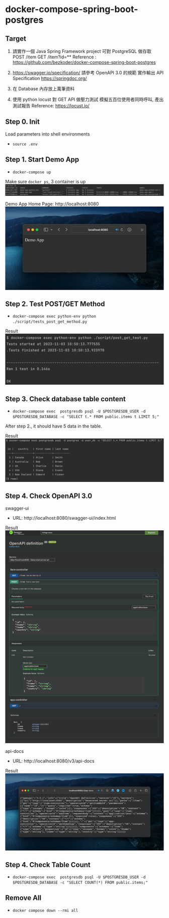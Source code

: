 # docker-compose-spring-boot-postgres
## Target
1. 請實作一個 Java Spring Framework project
   可對 PostgreSQL 做存取
   POST /item
   GET /item?id=**
   Reference :
   https://github.com/bezkoder/docker-compose-spring-boot-postgres

2. https://swagger.io/specification/
   請參考 OpenAPI 3.0 的規範
   實作輸出 API Specification
   https://springdoc.org/

3. 在 Database 內存放上萬筆資料

4. 使用 python locust 對  GET API 做壓力測試
   模擬五百位使用者同時呼叫, 產出測試報告
   Reference: https://locust.io/

## Step 0. Init
Load parameters into shell environments
- `source .env`

## Step 1. Start Demo App
- `docker-compose up`

Make sure `docker ps`, 3 container is up
![Docker PS](./doc/docker_ps.png)

Demo App Home Page: http://localhost:8080
![Demo App](./doc/demo_app_homepage.png)


## Step 2. Test POST/GET Method
- `docker-compose exec python-env python ./script/tests_post_get_method.py`

Result
![GET/POST Testing](./doc/post_get_tests.png)


## Step 3. Check database table content
- `docker-compose exec  postgresdb psql -U $POSTGRESDB_USER -d $POSTGRESDB_DATABASE -c "SELECT t.* FROM public.items t LIMIT 5;"`

After step 2., it should have 5 data in the table.

Result
![Database Query](./doc/db_query.png)

## Step 4. Check OpenAPI 3.0
swagger-ui
- URL: http://localhost:8080/swagger-ui/index.html

Result
![OpenAPI Spec](./doc/openapi_spec.png)

api-docs
- URL: http://localhost:8080/v3/api-docs

Result
![API Docs](./doc/api-docs.png)

## Step 4. Check Table Count
- `docker-compose exec  postgresdb psql -U $POSTGRESDB_USER -d $POSTGRESDB_DATABASE -c "SELECT COUNT(*) FROM public.items;"`

## Remove All
- `docker compose down --rmi all`